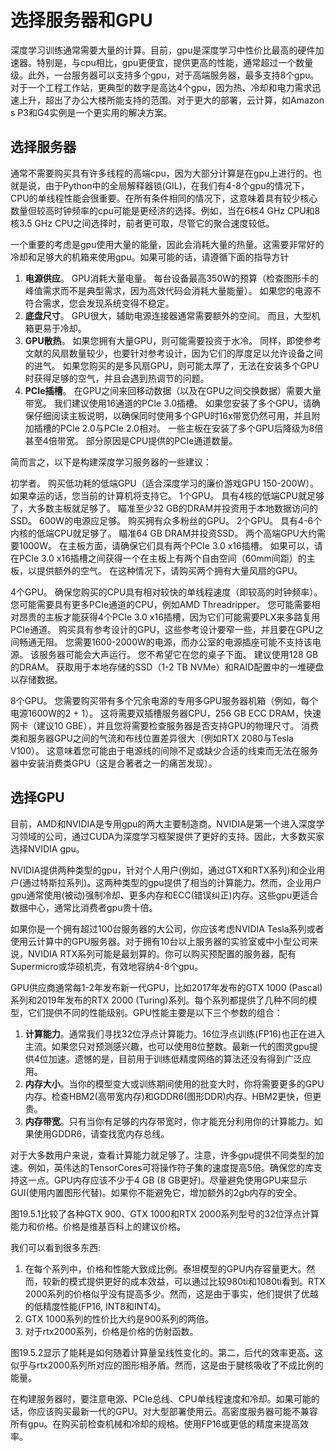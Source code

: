 

<!--
 * @version:
 * @Author:  StevenJokes https://github.com/StevenJokes
 * @Date: 2020-07-07 12:57:34
 * @LastEditors:  StevenJokes https://github.com/StevenJokes
 * @LastEditTime: 2020-07-07 13:09:17
 * @Description:
 * @TODO::
 * @Reference:http://preview.d2l.ai/d2l-en/PR-1111/chapter_appendix-tools-for-deep-learning/selecting-servers-gpus.html
-->

# 选择服务器和GPU

深度学习训练通常需要大量的计算。目前，gpu是深度学习中性价比最高的硬件加速器。特别是，与cpu相比，gpu更便宜，提供更高的性能，通常超过一个数量级。此外，一台服务器可以支持多个gpu，对于高端服务器，最多支持8个gpu。对于一个工程工作站，更典型的数字是高达4个gpu，因为热、冷却和电力需求迅速上升，超出了办公大楼所能支持的范围。对于更大的部署，云计算，如Amazon s P3和G4实例是一个更实用的解决方案。

## 选择服务器

通常不需要购买具有许多线程的高端cpu，因为大部分计算是在gpu上进行的。也就是说，由于Python中的全局解释器锁(GIL)，在我们有4-8个gpu的情况下，CPU的单线程性能会很重要。在所有条件相同的情况下，这意味着具有较少核心数量但较高时钟频率的cpu可能是更经济的选择。例如，当在6核4 GHz CPU和8核3.5 GHz CPU之间选择时，前者更可取，尽管它的聚合速度较低。

一个重要的考虑是gpu使用大量的能量，因此会消耗大量的热量。这需要非常好的冷却和足够大的机箱来使用gpu。如果可能的话，请遵循下面的指导方针

1. **电源供应**。  GPU消耗大量电量。 每台设备最高350W的预算（检查图形卡的峰值需求而不是典型需求，因为高效代码会消耗大量能量）。 如果您的电源不符合需求，您会发现系统变得不稳定。
2. **底盘尺寸**。  GPU很大，辅助电源连接器通常需要额外的空间。 而且，大型机箱更易于冷却。
3. **GPU散热**。 如果您拥有大量GPU，则可能需要投资于水冷。 同样，即使参考文献的风扇数量较少，也要针对参考设计，因为它们的厚度足以允许设备之间的进气。 如果您购买的是多风扇GPU，则可能太厚了，无法在安装多个GPU时获得足够的空气，并且会遇到热调节的问题。
4. **PCIe插槽**。 在GPU之间来回移动数据（以及在GPU之间交换数据）需要大量带宽。 我们建议使用16通道的PCIe 3.0插槽。 如果您安装了多个GPU，请确保仔细阅读主板说明，以确保同时使用多个GPU时16x带宽仍然可用，并且附加插槽的PCIe 2.0与PCIe 2.0相对。 一些主板在安装了多个GPU后降级为8倍甚至4倍带宽。 部分原因是CPU提供的PCIe通道数量。

简而言之，以下是构建深度学习服务器的一些建议：

初学者。 购买低功耗的低端GPU（适合深度学习的廉价游戏GPU 150-200W）。 如果幸运的话，您当前的计算机将支持它。
1个GPU。 具有4核的低端CPU就足够了，大多数主板就足够了。 瞄准至少32 GB的DRAM并投资用于本地数据访问的SSD。  600W的电源应足够。 购买拥有众多粉丝的GPU。
2个GPU。 具有4-6个内核的低端CPU就足够了。 瞄准64 GB DRAM并投资SSD。 两个高端GPU大约需要1000W。 在主板方面，请确保它们具有两个PCIe 3.0 x16插槽。 如果可以，请在PCIe 3.0 x16插槽之间获得一个在主板上有两个自由空间（60mm间距）的主板，以提供额外的空气。 在这种情况下，请购买两个拥有大量风扇的GPU。

4个GPU。 确保您购买的CPU具有相对较快的单线程速度（即较高的时钟频率）。 您可能需要具有更多PCIe通道的CPU，例如AMD Threadripper。 您可能需要相对昂贵的主板才能获得4个PCIe 3.0 x16插槽，因为它们可能需要PLX来多路复用PCIe通道。 购买具有参考设计的GPU，这些参考设计要窄一些，并且要在GPU之间畅通无阻。 您需要1600-2000W的电源，而办公室的电源插座可能不支持该电源。 该服务器可能会大声运行。 您不希望它在您的桌子下面。 建议使用128 GB的DRAM。 获取用于本地存储的SSD（1-2 TB NVMe）和RAID配置中的一堆硬盘以存储数据。

8个GPU。 您需要购买带有多个冗余电源的专用多GPU服务器机箱（例如，每个电源1600W的2 + 1）。 这将需要双插槽服务器CPU，256 GB ECC DRAM，快速网卡（建议10 GBE），并且您将需要检查服务器是否支持GPU的物理尺寸。 消费类和服务器GPU之间的气流和布线位置差异很大（例如RTX 2080与Tesla V100）。 这意味着您可能由于电源线的间隙不足或缺少合适的线束而无法在服务器中安装消费类GPU（这是合著者之一的痛苦发现）。

## 选择GPU

目前，AMD和NVIDIA是专用gpu的两大主要制造商。NVIDIA是第一个进入深度学习领域的公司，通过CUDA为深度学习框架提供了更好的支持。因此，大多数买家选择NVIDIA gpu。

NVIDIA提供两种类型的gpu，针对个人用户(例如，通过GTX和RTX系列)和企业用户(通过特斯拉系列)。这两种类型的gpu提供了相当的计算能力。然而，企业用户gpu通常使用(被动)强制冷却、更多内存和ECC(错误纠正)内存。这些gpu更适合数据中心，通常比消费者gpu贵十倍。

如果你是一个拥有超过100台服务器的大公司，你应该考虑NVIDIA Tesla系列或者使用云计算中的GPU服务器。对于拥有10台以上服务器的实验室或中小型公司来说，NVIDIA RTX系列可能是最划算的。你可以购买预配置的服务器，配有Supermicro或华硕机壳，有效地容纳4-8个gpu。

GPU供应商通常每1-2年发布新一代GPU，比如2017年发布的GTX 1000 (Pascal)系列和2019年发布的RTX 2000 (Turing)系列。每个系列都提供了几种不同的模型，它们提供不同的性能级别。GPU性能主要是以下三个参数的组合：

1. **计算能力**。通常我们寻找32位浮点计算能力。16位浮点训练(FP16)也正在进入主流。如果您只对预测感兴趣，也可以使用8位整数。最新一代的图灵gpu提供4位加速。遗憾的是，目前用于训练低精度网络的算法还没有得到广泛应用。
2. **内存大小**。当你的模型变大或训练期间使用的批变大时，你将需要更多的GPU内存。检查HBM2(高带宽内存)和GDDR6(图形DDR)内存。HBM2更快，但更贵。
3. **内存带宽**。只有当你有足够的内存带宽时，你才能充分利用你的计算能力。如果使用GDDR6，请查找宽内存总线。

对于大多数用户来说，查看计算能力就足够了。注意，许多gpu提供不同类型的加速。例如，英伟达的TensorCores可将操作符子集的速度提高5倍。确保您的库支持这一点。GPU内存应该不少于4 GB (8 GB更好)。尽量避免使用GPU来显示GUI(使用内置图形代替)。如果你不能避免它，增加额外的2gb内存的安全。

图19.5.1比较了各种GTX 900、GTX 1000和RTX 2000系列型号的32位浮点计算能力和价格。价格是维基百科上的建议价格。

我们可以看到很多东西:

1. 在每个系列中，价格和性能大致成比例。泰坦模型的GPU内存容量更大。然而，较新的模式提供更好的成本效益，可以通过比较980ti和1080ti看到。RTX 2000系列的价格似乎没有提高多少。然而，这是由于事实，他们提供了优越的低精度性能(FP16, INT8和INT4)。
2. GTX 1000系列的性价比大约是900系列的两倍。
3. 对于rtx2000系列，价格是价格的仿射函数。

图19.5.2显示了能耗是如何随着计算量呈线性变化的。第二，后代的效率更高。这似乎与rtx2000系列所对应的图形相矛盾。然而，这是由于腱核吸收了不成比例的能量。

在构建服务器时，要注意电源、PCIe总线、CPU单线程速度和冷却。如果可能的话，你应该购买最新一代的GPU。对大型部署使用云。高密度服务器可能不兼容所有gpu。在购买前检查机械和冷却的规格。使用FP16或更低的精度来提高效率。
